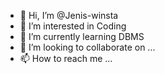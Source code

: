 - 👋 Hi, I’m @Jenis-winsta
- 👀 I’m interested in Coding
- 🌱 I’m currently learning DBMS 
- 💞️ I’m looking to collaborate on ...
- 📫 How to reach me ...

<!---
Jenis-winsta/Jenis-winsta is a ✨ special ✨ repository because its `README.md` (this file) appears on your GitHub profile.
You can click the Preview link to take a look at your changes.
--->
